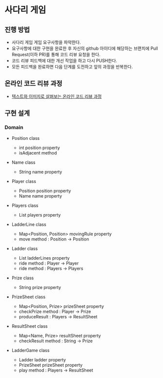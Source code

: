# 사다리 게임
## 진행 방법
* 사다리 게임 게임 요구사항을 파악한다.
* 요구사항에 대한 구현을 완료한 후 자신의 github 아이디에 해당하는 브랜치에 Pull Request(이하 PR)를 통해 코드 리뷰 요청을 한다.
* 코드 리뷰 피드백에 대한 개선 작업을 하고 다시 PUSH한다.
* 모든 피드백을 완료하면 다음 단계를 도전하고 앞의 과정을 반복한다.

## 온라인 코드 리뷰 과정
* [텍스트와 이미지로 살펴보는 온라인 코드 리뷰 과정](https://github.com/nextstep-step/nextstep-docs/tree/master/codereview)

## 구현 설계

### Domain
- Position class
  - int position property
  - isAdjacent method
  
- Name class
  - String name property
  
- Player class
  - Position position property
  - Name name property
  
- Players class
  - List<Player> players property
  
- LadderLine class
  - Map<Position, Position> movingRule property
  - move method : Position -> Position
  
- Ladder class
  - List<LadderLine> ladderLines property
  - ride method : Player -> Player
  - ride method : Players -> Players
  
- Prize class
  - String prize property
  
- PrizeSheet class
  - Map<Position, Prize> prizeSheet property
  - checkPrize method : Player -> Prize
  - produceResult : Players -> ResultSheet
  
- ResultSheet class
  - Map<Name, Prize> resultSheet property
  - checkResult method : String -> Prize
  
- LadderGame class
  - Ladder ladder property
  - PrizeSheet prizeSheet property
  - play method : Players -> ResultSheet